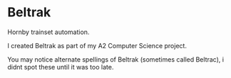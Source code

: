 Beltrak
=======

Hornby trainset automation.

I created Beltrak as part of my A2 Computer Science project.

You may notice alternate spellings of Beltrak (sometimes called Beltrac), i didnt spot these until it was too late.
